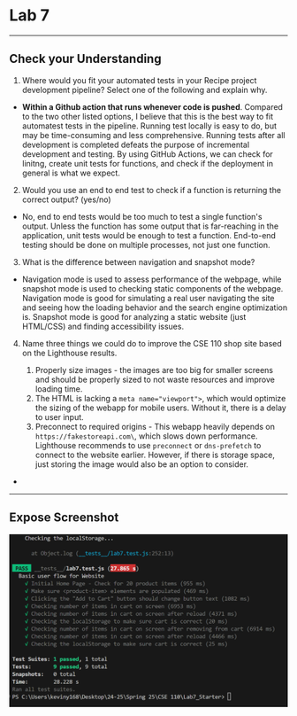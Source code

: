 # Lab 7
---
## Check your Understanding
1) Where would you fit your automated tests in your Recipe project development pipeline? Select one of the following and explain why.

- **Within a Github action that runs whenever code is pushed**. Compared to the two other listed options, I believe that this is the best way to fit automatest tests in the pipeline. Running test locally is easy to do, but may be time-consuming and less comprehensive. Running tests after all development is completed defeats the purpose of incremental development and testing. By using GitHub Actions, we can check for linitng, create unit tests for functions, and check if the deployment in general is what we expect. 


2) Would you use an end to end test to check if a function is returning the correct output? (yes/no)

- No, end to end tests would be too much to test a single function's output. Unless the function has some output that is far-reaching in the application, unit tests would be enough to test a function. End-to-end testing should be done on multiple processes, not just one function.
  
3) What is the difference between navigation and snapshot mode?
- Navigation mode is used to assess performance of the webpage, while snapshot mode is used to checking static components of the webpage. Navigation mode is good for simulating a real user navigating the site and seeing how the loading behavior and the search engine optimization is. Snapshot mode is good for analyzing a static website (just HTML/CSS) and finding accessibility issues. 

4) Name three things we could do to improve the CSE 110 shop site based on the Lighthouse results.

    1) Properly size images - the images are too big for smaller screens and should be properly sized to not waste resources and improve loading time.
    2) The HTML is lacking a `meta name="viewport">`, which would optimize the sizing of the webapp for mobile users. Without it, there is a delay to user input.
    3) Preconnect to required origins - This webapp heavily depends on `https://fakestoreapi.com\`, which slows down performance. Lighthouse recommends to use `preconnect` or `dns-prefetch` to connect to the website earlier. However, if there is storage space, just storing the image would also be an option to consider.

- 
---
## Expose Screenshot
![Screenshot of all 9 Jest Tests passing](./completed_expose.png)
